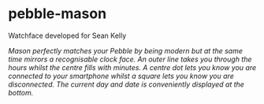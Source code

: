 pebble-mason
============

Watchface developed for Sean Kelly

*Mason perfectly matches your Pebble by being modern but at the same time mirrors a recognisable clock face. An outer line takes you through the hours whilst the centre fills with minutes. A centre dot lets you know you are connected to your smartphone whilst a square lets you know you are disconnected. The current day and date is conveniently displayed at the bottom.*
